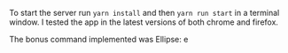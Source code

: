To start the server run `yarn install` and then `yarn run start` in a terminal window.
I tested the app in the latest versions of both chrome and firefox. 

The bonus command implemented was Ellipse:
e <X> <Y> <RX> <RY>
